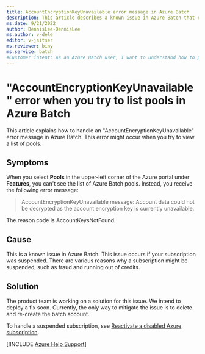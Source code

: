 ```yaml
--- 
title: AccountEncryptionKeyUnavailable error message in Azure Batch
description: This article describes a known issue in Azure Batch that causes an AccountEncryptionKeyUnavailable error message.  
ms.date: 9/21/2022
author: DennisLee-DennisLee
ms.author: v-dele
editor: v-jsitser
ms.reviewer: biny
ms.service: batch
#Customer intent: As an Azure Batch user, I want to understand how to proceed when I receive an AccountEncryptionKeyUnavailable error message that prevents me from listing pools so that I can use Azure Batch effectively.
---
```


# "AccountEncryptionKeyUnavailable" error when you try to list pools in Azure Batch

This article explains how to handle an "AccountEncryptionKeyUnavailable" error message in Azure Batch. This error might occur when you try to view a list of pools.

## Symptoms

When you select **Pools** in the upper-left corner of the Azure portal under **Features**, you can't see the list of Azure Batch pools. Instead, you receive the following error message:

> AccountEncryptionKeyUnavailable message: Account data could not be decrypted as the account encryption key is currently unavailable.

The reason code is AccountKeysNotFound.

## Cause

This is a known issue in Azure Batch. This issue occurs if your subscription was suspended. There are various reasons why a subscription might be suspended, such as fraud and running out of credits.

## Solution

The product team is working on a solution for this issue. We intend to deploy a fix soon. Currently, the only way to mitigate the issue is to delete and re-create the batch account.

To handle a suspended subscription, see [Reactivate a disabled Azure subscription](/azure/cost-management-billing/manage/subscription-disabled).

[!INCLUDE [Azure Help Support](../../includes/azure-help-support.md)]
